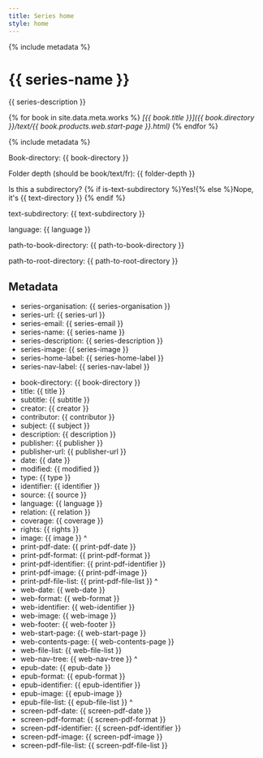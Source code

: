 ```yaml
---
title: Series home
style: home
---
```


{% include metadata %}

# {{ series-name }}

{{ series-description }}

{% for book in site.data.meta.works %}
*[{{ book.title }}]({{ book.directory }}/text/{{ book.products.web.start-page }}.html)*
{% endfor %}

{% include metadata %}

Book-directory: {{ book-directory }}

Folder depth (should be book/text/fr): {{ folder-depth }}

Is this a subdirectory?
{% if is-text-subdirectory %}Yes!{% else %}Nope, it's {{ text-directory }} {% endif %}

text-subdirectory: {{ text-subdirectory }}

language: {{ language }}

path-to-book-directory: {{ path-to-book-directory }}

path-to-root-directory: {{ path-to-root-directory }}

## Metadata

- series-organisation: {{ series-organisation }}
- series-url: {{ series-url }}
- series-email: {{ series-email }}
- series-name: {{ series-name }}
- series-description: {{ series-description }}
- series-image: {{ series-image }}
- series-home-label: {{ series-home-label }}
- series-nav-label: {{ series-nav-label }}
>
- book-directory: {{ book-directory }}
- title: {{ title }}
- subtitle: {{ subtitle }}
- creator: {{ creator }}
- contributor: {{ contributor }}
- subject: {{ subject }}
- description: {{ description }}
- publisher: {{ publisher }}
- publisher-url: {{ publisher-url }}
- date: {{ date }}
- modified: {{ modified }}
- type: {{ type }}
- identifier: {{ identifier }}
- source: {{ source }}
- language: {{ language }}
- relation: {{ relation }}
- coverage: {{ coverage }}
- rights: {{ rights }}
- image: {{ image }}
^
- print-pdf-date: {{ print-pdf-date }}
- print-pdf-format: {{ print-pdf-format }}
- print-pdf-identifier: {{ print-pdf-identifier }}
- print-pdf-image: {{ print-pdf-image }}
- print-pdf-file-list: {{ print-pdf-file-list }}
^
- web-date: {{ web-date }}
- web-format: {{ web-format }}
- web-identifier: {{ web-identifier }}
- web-image: {{ web-image }}
- web-footer: {{ web-footer }}
- web-start-page: {{ web-start-page }}
- web-contents-page: {{ web-contents-page }}
- web-file-list: {{ web-file-list }}
- web-nav-tree: {{ web-nav-tree }}
^
- epub-date: {{ epub-date }}
- epub-format: {{ epub-format }}
- epub-identifier: {{ epub-identifier }}
- epub-image: {{ epub-image }}
- epub-file-list: {{ epub-file-list }}
^
- screen-pdf-date: {{ screen-pdf-date }}
- screen-pdf-format: {{ screen-pdf-format }}
- screen-pdf-identifier: {{ screen-pdf-identifier }}
- screen-pdf-image: {{ screen-pdf-image }}
- screen-pdf-file-list: {{ screen-pdf-file-list }}